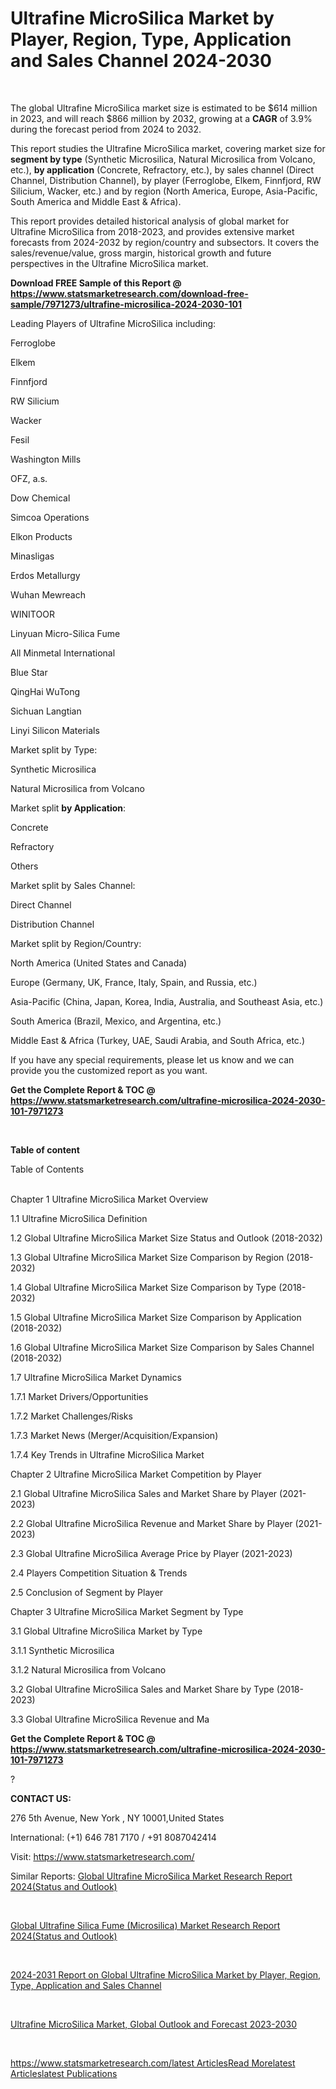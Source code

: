 <h1>Ultrafine MicroSilica Market by Player, Region, Type, Application and Sales Channel 2024-2030</h1><br/><p>The global Ultrafine MicroSilica market size is estimated to be $614 million in 2023, and will reach $866 million by 2032, growing at a <strong>CAGR</strong> of 3.9% during the forecast period from 2024 to 2032.</p>
 
 
 
 <p>This report studies the Ultrafine MicroSilica market, covering market size for <strong>segment by type</strong> (Synthetic Microsilica, Natural Microsilica from Volcano, etc.), <strong>by application</strong> (Concrete, Refractory, etc.), by sales channel (Direct Channel, Distribution Channel), by player (Ferroglobe, Elkem, Finnfjord, RW Silicium, Wacker, etc.) and by region (North America, Europe, Asia-Pacific, South America and Middle East & Africa).</p>
 
 
 
 <p>This report provides detailed historical analysis of global market for Ultrafine MicroSilica from 2018-2023, and provides extensive market forecasts from 2024-2032 by region/country and subsectors. It covers the sales/revenue/value, gross margin, historical growth and future perspectives in the Ultrafine MicroSilica market.</p>
 
 
 
 <p><strong>Download FREE Sample of this Report @ <a href="https://www.statsmarketresearch.com/download-free-sample/7971273/ultrafine-microsilica-2024-2030-101">https://www.statsmarketresearch.com/download-free-sample/7971273/ultrafine-microsilica-2024-2030-101</a></strong></p>
 
 
 
 <p>Leading Players of Ultrafine MicroSilica including:</p>
 
 
 
 <p>Ferroglobe</p>
 
 
 
 <p>Elkem</p>
 
 
 
 <p>Finnfjord</p>
 
 
 
 <p>RW Silicium</p>
 
 
 
 <p>Wacker</p>
 
 
 
 <p>Fesil</p>
 
 
 
 <p>Washington Mills</p>
 
 
 
 <p>OFZ, a.s.</p>
 
 
 
 <p>Dow Chemical</p>
 
 
 
 <p>Simcoa Operations</p>
 
 
 
 <p>Elkon Products</p>
 
 
 
 <p>Minasligas</p>
 
 
 
 <p>Erdos Metallurgy</p>
 
 
 
 <p>Wuhan Mewreach</p>
 
 
 
 <p>WINITOOR</p>
 
 
 
 <p>Linyuan Micro-Silica Fume</p>
 
 
 
 <p>All Minmetal International</p>
 
 
 
 <p>Blue Star</p>
 
 
 
 <p>QingHai WuTong</p>
 
 
 
 <p>Sichuan Langtian</p>
 
 
 
 <p>Linyi Silicon Materials</p>
 
 
 
 <p>Market split by Type:</p>
 
 
 
 <p>Synthetic Microsilica</p>
 
 
 
 <p>Natural Microsilica from Volcano</p>
 
 
 
 <p>Market split <strong>by Application</strong>:</p>
 
 
 
 <p>Concrete</p>
 
 
 
 <p>Refractory</p>
 
 
 
 <p>Others</p>
 
 
 
 <p>Market split by Sales Channel:</p>
 
 
 
 <p>Direct Channel</p>
 
 
 
 <p>Distribution Channel</p>
 
 
 
 <p>Market split by Region/Country:</p>
 
 
 
 <p>North America (United States and Canada)</p>
 
 
 
 <p>Europe (Germany, UK, France, Italy, Spain, and Russia, etc.)</p>
 
 
 
 <p>Asia-Pacific (China, Japan, Korea, India, Australia, and Southeast Asia, etc.)</p>
 
 
 
 <p>South America (Brazil, Mexico, and Argentina, etc.)</p>
 
 
 
 <p>Middle East & Africa (Turkey, UAE, Saudi Arabia, and South Africa, etc.)</p>
 
 
 
 <p>If you have any special requirements, please let us know and we can provide you the customized report as you want.</p>
 
 
 
 <div><b>Get the Complete Report & TOC @ <a href="https://www.statsmarketresearch.com/ultrafine-microsilica-2024-2030-101-7971273">https://www.statsmarketresearch.com/ultrafine-microsilica-2024-2030-101-7971273</a></b></div>
 
 
 
 <p><br />
 
 <b>Table of content</b></p>
 
 
 
 <p>Table of Contents<br />
 
 <br />
 
 Chapter 1 Ultrafine MicroSilica Market Overview<br />
 
 1.1 Ultrafine MicroSilica Definition<br />
 
 1.2 Global Ultrafine MicroSilica Market Size Status and Outlook (2018-2032)<br />
 
 1.3 Global Ultrafine MicroSilica Market Size Comparison by Region (2018-2032)<br />
 
 1.4 Global Ultrafine MicroSilica Market Size Comparison by Type (2018-2032)<br />
 
 1.5 Global Ultrafine MicroSilica Market Size Comparison by Application (2018-2032)<br />
 
 1.6 Global Ultrafine MicroSilica Market Size Comparison by Sales Channel (2018-2032)<br />
 
 1.7 Ultrafine MicroSilica Market Dynamics<br />
 
 1.7.1 Market Drivers/Opportunities<br />
 
 1.7.2 Market Challenges/Risks<br />
 
 1.7.3 Market News (Merger/Acquisition/Expansion)<br />
 
 1.7.4 Key Trends in Ultrafine MicroSilica Market<br />
 
 Chapter 2 Ultrafine MicroSilica Market Competition by Player<br />
 
 2.1 Global Ultrafine MicroSilica Sales and Market Share by Player (2021-2023)<br />
 
 2.2 Global Ultrafine MicroSilica Revenue and Market Share by Player (2021-2023)<br />
 
 2.3 Global Ultrafine MicroSilica Average Price by Player (2021-2023)<br />
 
 2.4 Players Competition Situation & Trends<br />
 
 2.5 Conclusion of Segment by Player<br />
 
 Chapter 3 Ultrafine MicroSilica Market Segment by Type<br />
 
 3.1 Global Ultrafine MicroSilica Market by Type<br />
 
 3.1.1 Synthetic Microsilica<br />
 
 3.1.2 Natural Microsilica from Volcano<br />
 
 3.2 Global Ultrafine MicroSilica Sales and Market Share by Type (2018-2023)<br />
 
 3.3 Global Ultrafine MicroSilica Revenue and Ma</p>
 
 
 
 <div><b>Get the Complete Report & TOC @ <a href="https://www.statsmarketresearch.com/ultrafine-microsilica-2024-2030-101-7971273">https://www.statsmarketresearch.com/ultrafine-microsilica-2024-2030-101-7971273</a></b></div>
 
 
 
 <p>? </p>
 
 
 
 <p><b>CONTACT US:</b><br />
 
 276 5th Avenue, New York , NY 10001,United States<br />
 
 International: (+1) 646 781 7170 / +91 8087042414<br />
 
 Visit: <a href="https://www.statsmarketresearch.com/">https://www.statsmarketresearch.com/</a><br />
 
 Similar Reports: <a href="https://www.statsmarketresearch.com/ultrafine-microsilica-2024-2030-101-7971273">Global Ultrafine MicroSilica Market Research Report 2024(Status and Outlook)</a><br />
 
 <br />
 
 <a href="https://www.statsmarketresearch.com/ultrafine-microsilica-2024-2030-101-7971273">Global Ultrafine Silica Fume (Microsilica) Market Research Report 2024(Status and Outlook)</a><br />
 
 <br />
 
 <a href="https://www.statsmarketresearch.com/ultrafine-microsilica-2024-2030-101-7971273">2024-2031 Report on Global Ultrafine MicroSilica Market by Player, Region, Type, Application and Sales Channel</a><br />
 
 <br />
 
 <a href="https://www.statsmarketresearch.com/ultrafine-microsilica-2024-2030-101-7971273">Ultrafine MicroSilica Market, Global Outlook and Forecast 2023-2030</a><br />
 
 <br />
 
 <a href="https://gyeongbokgung.com">https://www.statsmarketresearch.com/</a><a href="https://hallyeomaritime.com">latest Articles</a><a href="https://jingwansa.com">Read More</a><a href="https://nguoiviet.jp/">latest Articles</a><a href="https://www.intelmarketresearch.com/">latest Publications</a></p>